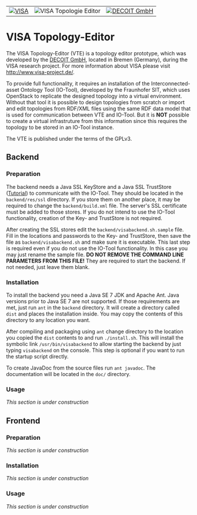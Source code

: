 <table>
    <tr>
        <td> <a href="http://www.visa-project.de/"><img src="http://www.decoit.de/cms/upload/logos/forschungsprojekte/visa-logo_200.png" alt="VISA"></a></td>
        <td><img src="http://www.visa-project.de/cms/upload/bilder/TE-Logo_words.png" alt="VISA Topologie Editor"></td>
        <td> <a href="http://www.decoit.de/"><img alt="DECOIT GmbH" src="http://www.decoit.de/cms/decoit_v3_images/logo.png"</a> </td>
    </tr>
</table>

# VISA Topology-Editor
The VISA Topology-Editor (VTE) is a topology editor prototype, which was developed by the [DECOIT GmbH](http://www.decoit.de/ "DECOIT GmbH"), located in Bremen (Germany), during the VISA research project. For more information about VISA please visit http://www.visa-project.de/.

To provide full functionality, it requires an installation of the Interconnected-asset Ontology Tool (IO-Tool), developed by the Fraunhofer SIT, which uses OpenStack to replicate the designed topology into a virtual environment. Without that tool it is possible to design topologies from scratch or import and edit topologies from RDF/XML files using the same RDF data model that is used for communication between VTE and IO-Tool. But it is **NOT** possible to create a virtual infrastruture from this information since this requires the topology to be stored in an IO-Tool instance.

The VTE is published under the terms of the GPLv3.

## Backend
### Preparation
The backend needs a Java SSL KeyStore and a Java SSL TrustStore ([Tutorial](http://docs.oracle.com/javaee/1.4/tutorial/doc/Security6.html)) to communicate with the IO-Tool. They should be located in the `backend/res/ssl` directory. If you store them on another place, it may be required to change the `backend/build.xml` file. The server's SSL certificate must be added to those stores. If you do not intend to use the IO-Tool functionality, creation of the Key- and TrustStore is not required.

After creating the SSL stores edit the `backend/visabackend.sh.sample` file. Fill in the locations and passwords to the Key- and TrustStore, then save the file as `backend/visabackend.sh` and make sure it is executable. This last step is required even if you do not use the IO-Tool functionality. In this case you may just rename the sample file. **DO NOT REMOVE THE COMMAND LINE PARAMETERS FROM THIS FILE!** They are required to start the backend. If not needed, just leave them blank.

### Installation
To install the backend you need a Java SE 7 JDK and Apache Ant. Java versions prior to Java SE 7 are not supported. If those requirements are met, just run `ant` in the `backend` directory. It will create a directory called `dist` and places the installation inside. You may copy the contents of this directory to any location you want.

After compiling and packaging using `ant` change directory to the location you copied the `dist` contents to and run `./install.sh`. This will install the symbolic link `/usr/bin/visabackend` to allow starting the backend by just typing `visabackend` on the console. This step is optional if you want to run the startup script directly.

To create JavaDoc from the source files run `ant javadoc`. The documentation will be located in the `doc/` directory.

### Usage
*This section is under construction*

## Frontend
### Preparation
*This section is under construction*

### Installation
*This section is under construction*

### Usage
*This section is under construction*
